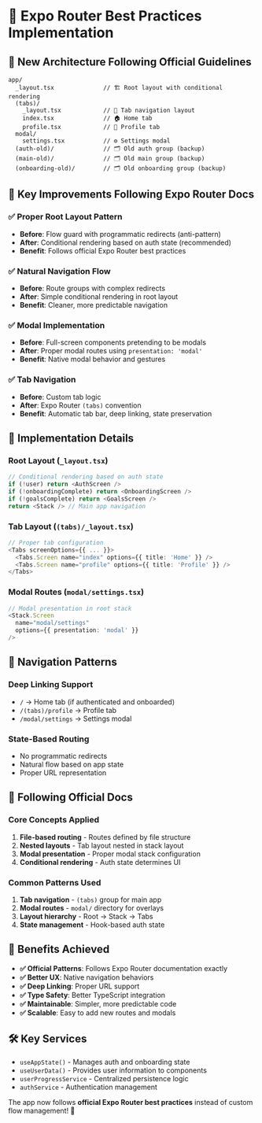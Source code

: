 # 🎯 Expo Router Best Practices Implementation

## 📁 New Architecture Following Official Guidelines

```
app/
  _layout.tsx              // 🏗️ Root layout with conditional rendering
  (tabs)/
    _layout.tsx            // 📱 Tab navigation layout
    index.tsx              // 🏠 Home tab
    profile.tsx            // 👤 Profile tab
  modal/
    settings.tsx           // ⚙️ Settings modal
  (auth-old)/              // 🗂️ Old auth group (backup)
  (main-old)/              // 🗂️ Old main group (backup)
  (onboarding-old)/        // 🗂️ Old onboarding group (backup)
```

## 🚀 Key Improvements Following Expo Router Docs

### ✅ **Proper Root Layout Pattern**
- **Before**: Flow guard with programmatic redirects (anti-pattern)
- **After**: Conditional rendering based on auth state (recommended)
- **Benefit**: Follows official Expo Router best practices

### ✅ **Natural Navigation Flow**
- **Before**: Route groups with complex redirects
- **After**: Simple conditional rendering in root layout
- **Benefit**: Cleaner, more predictable navigation

### ✅ **Modal Implementation**
- **Before**: Full-screen components pretending to be modals
- **After**: Proper modal routes using `presentation: 'modal'`
- **Benefit**: Native modal behavior and gestures

### ✅ **Tab Navigation**
- **Before**: Custom tab logic
- **After**: Expo Router `(tabs)` convention
- **Benefit**: Automatic tab bar, deep linking, state preservation

## 🎯 Implementation Details

### **Root Layout (`_layout.tsx`)**
```typescript
// Conditional rendering based on auth state
if (!user) return <AuthScreen />
if (!onboardingComplete) return <OnboardingScreen />
if (!goalsComplete) return <GoalsScreen />
return <Stack /> // Main app navigation
```

### **Tab Layout (`(tabs)/_layout.tsx`)**
```typescript
// Proper tab configuration
<Tabs screenOptions={{ ... }}>
  <Tabs.Screen name="index" options={{ title: 'Home' }} />
  <Tabs.Screen name="profile" options={{ title: 'Profile' }} />
</Tabs>
```

### **Modal Routes (`modal/settings.tsx`)**
```typescript
// Modal presentation in root stack
<Stack.Screen 
  name="modal/settings" 
  options={{ presentation: 'modal' }}
/>
```

## 🔄 Navigation Patterns

### **Deep Linking Support**
- `/` → Home tab (if authenticated and onboarded)
- `/(tabs)/profile` → Profile tab
- `/modal/settings` → Settings modal

### **State-Based Routing**
- No programmatic redirects
- Natural flow based on app state
- Proper URL representation

## 📖 Following Official Docs

### **Core Concepts Applied**
1. **File-based routing** - Routes defined by file structure
2. **Nested layouts** - Tab layout nested in stack layout
3. **Modal presentation** - Proper modal stack configuration
4. **Conditional rendering** - Auth state determines UI

### **Common Patterns Used**
1. **Tab navigation** - `(tabs)` group for main app
2. **Modal routes** - `modal/` directory for overlays
3. **Layout hierarchy** - Root → Stack → Tabs
4. **State management** - Hook-based auth state

## 🎊 Benefits Achieved

- **✅ Official Patterns**: Follows Expo Router documentation exactly
- **✅ Better UX**: Native navigation behaviors
- **✅ Deep Linking**: Proper URL support
- **✅ Type Safety**: Better TypeScript integration
- **✅ Maintainable**: Simpler, more predictable code
- **✅ Scalable**: Easy to add new routes and modals

## 🛠️ Key Services

- `useAppState()` - Manages auth and onboarding state
- `useUserData()` - Provides user information to components
- `userProgressService` - Centralized persistence logic
- `authService` - Authentication management

The app now follows **official Expo Router best practices** instead of custom flow management! 🎉